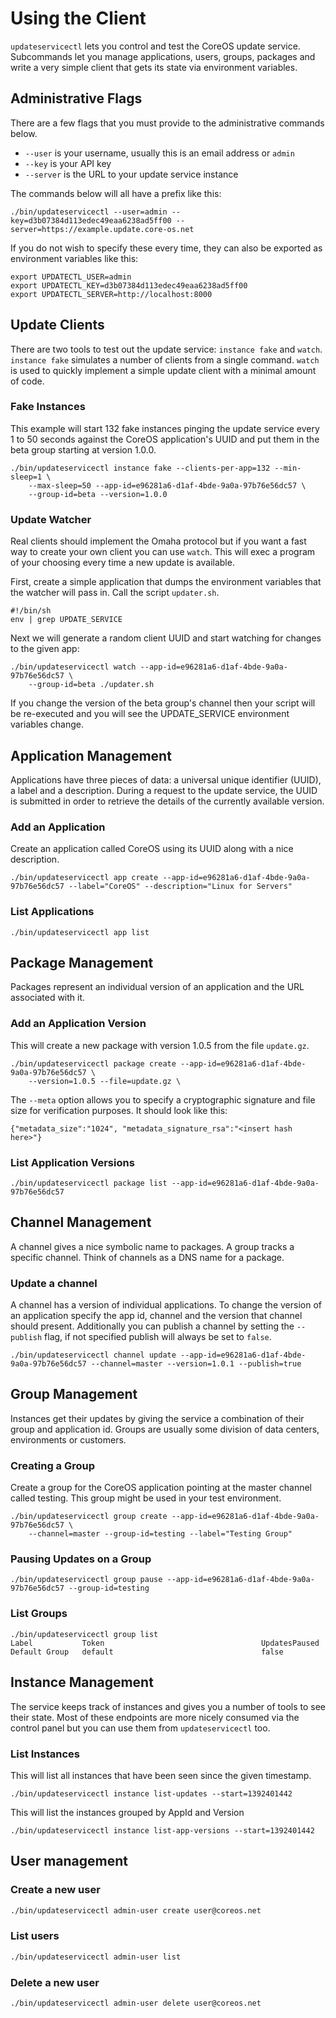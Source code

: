 # Using the Client

`updateservicectl` lets you control and test the CoreOS update service. Subcommands
let you manage applications, users, groups, packages and write a very simple client that gets
its state via environment variables.

## Administrative Flags

There are a few flags that you must provide to the administrative commands below.

- `--user` is your username, usually this is an email address or `admin`
- `--key` is your API key
- `--server` is the URL to your update service instance

The commands below will all have a prefix like this:

```
./bin/updateservicectl --user=admin --key=d3b07384d113edec49eaa6238ad5ff00 --server=https://example.update.core-os.net
```

If you do not wish to specify these every time, they
can also be exported as environment variables like this:

```
export UPDATECTL_USER=admin
export UPDATECTL_KEY=d3b07384d113edec49eaa6238ad5ff00
export UPDATECTL_SERVER=http://localhost:8000
```

## Update Clients

There are two tools to test out the update service: `instance fake` and `watch`.
`instance fake` simulates a number of clients from a single
command. `watch` is
used to quickly implement a simple update client with a minimal amount of code.

### Fake Instances

This example will start 132 fake instances pinging the update service every 1 to
50 seconds against the CoreOS application's UUID and put them in the beta group
starting at version 1.0.0.

```
./bin/updateservicectl instance fake --clients-per-app=132 --min-sleep=1 \
	--max-sleep=50 --app-id=e96281a6-d1af-4bde-9a0a-97b76e56dc57 \
	--group-id=beta --version=1.0.0
```

### Update Watcher

Real clients should implement the Omaha protocol but if you want a fast way to
create your own client you can use `watch`. This will exec a program of your
choosing every time a new update is available.

First, create a simple application that dumps the environment variables that
the watcher will pass in. Call the script `updater.sh`.

```
#!/bin/sh
env | grep UPDATE_SERVICE
```

Next we will generate a random client UUID and start watching for changes to the given app:

```
./bin/updateservicectl watch --app-id=e96281a6-d1af-4bde-9a0a-97b76e56dc57 \
	--group-id=beta ./updater.sh
```

If you change the version of the beta group's channel then your script will be
re-executed and you will see the UPDATE_SERVICE environment variables change.

## Application Management

Applications have three pieces of data: a universal unique identifier
(UUID), a label and a description. During a request to the update
service, the UUID is submitted in order to retrieve the details of the
currently available version.

### Add an Application

Create an application called CoreOS using its UUID along with a nice description.

```
./bin/updateservicectl app create --app-id=e96281a6-d1af-4bde-9a0a-97b76e56dc57 --label="CoreOS" --description="Linux for Servers"
```

### List Applications

```
./bin/updateservicectl app list
```

## Package Management

Packages represent an individual version of an application and the URL
associated with it.

### Add an Application Version

This will create a new package with version 1.0.5 from the file `update.gz`.

```
./bin/updateservicectl package create --app-id=e96281a6-d1af-4bde-9a0a-97b76e56dc57 \
	--version=1.0.5 --file=update.gz \
```

The `--meta` option allows you to specify a cryptographic signature
and file size for verification purposes. It should look like this:

```
{"metadata_size":"1024", "metadata_signature_rsa":"<insert hash here>"}
```

### List Application Versions

```
./bin/updateservicectl package list --app-id=e96281a6-d1af-4bde-9a0a-97b76e56dc57
```

## Channel Management

A channel gives a nice symbolic name to packages. A group tracks a specific
channel. Think of channels as a DNS name for a package.

### Update a channel

A channel has a version of individual applications. To change the version of an
application specify the app id, channel and the version that channel
should present. Additionally you can publish a channel by setting the `--publish` flag, if not specified publish will always be set to `false`.

```
./bin/updateservicectl channel update --app-id=e96281a6-d1af-4bde-9a0a-97b76e56dc57 --channel=master --version=1.0.1 --publish=true
```

## Group Management

Instances get their updates by giving the service a combination of their group
and application id. Groups are usually some division of data centers,
environments or customers.

### Creating a Group

Create a group for the CoreOS application pointing at the master channel called
testing. This group might be used in your test environment.

```
./bin/updateservicectl group create --app-id=e96281a6-d1af-4bde-9a0a-97b76e56dc57 \
	--channel=master --group-id=testing --label="Testing Group"
```

### Pausing Updates on a Group

```
./bin/updateservicectl group pause --app-id=e96281a6-d1af-4bde-9a0a-97b76e56dc57 --group-id=testing
```

### List Groups

```
./bin/updateservicectl group list
Label           Token                                   UpdatesPaused
Default Group   default                                 false
```

## Instance Management

The service keeps track of instances and gives you a number of tools to see their
state. Most of these endpoints are more nicely consumed via the control panel
but you can use them from `updateservicectl` too.

### List Instances

This will list all instances that have been seen since the given timestamp.

```
./bin/updateservicectl instance list-updates --start=1392401442
```

This will list the instances grouped by AppId and Version

```
./bin/updateservicectl instance list-app-versions --start=1392401442
```

## User management

### Create a new user

```bash
./bin/updateservicectl admin-user create user@coreos.net
```

### List users

```bash
./bin/updateservicectl admin-user list
```

### Delete a new user

```bash
./bin/updateservicectl admin-user delete user@coreos.net
```

